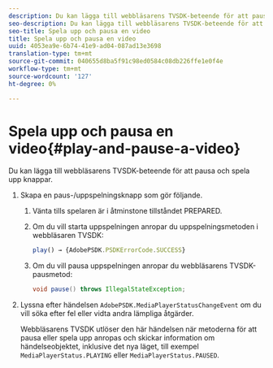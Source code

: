 ```yaml
---
description: Du kan lägga till webbläsarens TVSDK-beteende för att pausa och spela upp knappar.
seo-description: Du kan lägga till webbläsarens TVSDK-beteende för att pausa och spela upp knappar.
seo-title: Spela upp och pausa en video
title: Spela upp och pausa en video
uuid: 4053ea9e-6b74-41e9-ad04-087ad13e3698
translation-type: tm+mt
source-git-commit: 040655d8ba5f91c98ed0584c08db226ffe1e0f4e
workflow-type: tm+mt
source-wordcount: '127'
ht-degree: 0%

---
```



# Spela upp och pausa en video{#play-and-pause-a-video}

Du kan lägga till webbläsarens TVSDK-beteende för att pausa och spela upp knappar.

1. Skapa en paus-/uppspelningsknapp som gör följande.
   1. Vänta tills spelaren är i åtminstone tillståndet PREPARED.
   1. Om du vill starta uppspelningen anropar du uppspelningsmetoden i webbläsaren TVSDK:

      ```js
      play() → {AdobePSDK.PSDKErrorCode.SUCCESS}
      ```

   1. Om du vill pausa uppspelningen anropar du webbläsarens TVSDK-pausmetod:

      ```java
      void pause() throws IllegalStateException;
      ```

1. Lyssna efter händelsen `AdobePSDK.MediaPlayerStatusChangeEvent` om du vill söka efter fel eller vidta andra lämpliga åtgärder.

   Webbläsarens TVSDK utlöser den här händelsen när metoderna för att pausa eller spela upp anropas och skickar information om händelseobjektet, inklusive det nya läget, till exempel `MediaPlayerStatus.PLAYING` eller `MediaPlayerStatus.PAUSED`.

